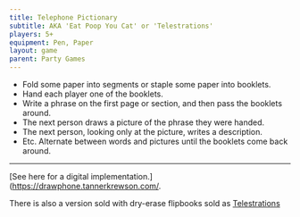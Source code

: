 ```yaml
---
title: Telephone Pictionary
subtitle: AKA 'Eat Poop You Cat' or 'Telestrations'
players: 5+
equipment: Pen, Paper
layout: game
parent: Party Games
---
```


- Fold some paper into segments or staple some paper into booklets. 
- Hand each player one of the booklets.
- Write a phrase on the first page or section, and then pass the booklets around.
- The next person draws a picture of the phrase they were handed.
- The next person, looking only at the picture, writes a description.
- Etc. Alternate between words and pictures until the booklets come back around.


---


[See here for a digital implementation.](https://drawphone.tannerkrewson.com/.

There is also a version sold with dry-erase flipbooks sold as [Telestrations](https://boardgamegeek.com/boardgame/46213/telestrations/credits#alternatename)

